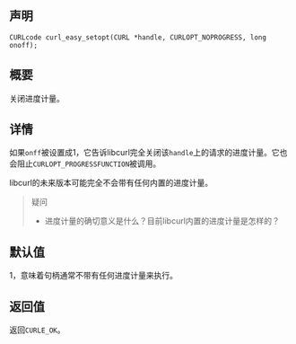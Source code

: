 ## 声明

```
CURLcode curl_easy_setopt(CURL *handle, CURLOPT_NOPROGRESS, long onoff);
```

## 概要

关闭进度计量。

## 详情

如果`onff`被设置成1，它告诉libcurl完全关闭该`handle`上的请求的进度计量。它也会阻止`CURLOPT_PROGRESSFUNCTION`被调用。

libcurl的未来版本可能完全不会带有任何内置的进度计量。

> 疑问
> * 进度计量的确切意义是什么？目前libcurl内置的进度计量是怎样的？

## 默认值

1，意味着句柄通常不带有任何进度计量来执行。

## 返回值

返回`CURLE_OK`。